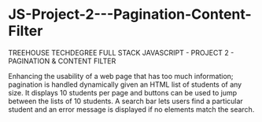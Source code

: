 # JS-Project-2---Pagination-Content-Filter

TREEHOUSE TECHDEGREE FULL STACK JAVASCRIPT - PROJECT 2 - PAGINATION & CONTENT FILTER


Enhancing the usability of a web page that has too much information; pagination is handled dynamically given an HTML list of students of any size. It displays 10 students per page and buttons can be used to jump between the lists of 10 students. A search bar lets users find a particular student and an error message is displayed if no elements match the search.
